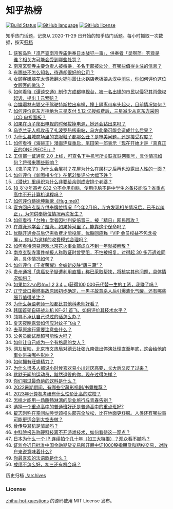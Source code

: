 # 知乎热榜
[![Build Status](https://github.com/ToWeLong/zhihu-hot-questions/workflows/CI/badge.svg)](https://github.com/ToWeLong/zhihu-hot-questions/actions)
[![GitHub language](https://img.shields.io/badge/language-golang-orange.svg)](https://golang.org/)
[![GitHub license](https://img.shields.io/github/license/ToWeLong/zhihu-hot-questions)](https://github.com/ToWeLong/zhihu-hot-questions/blob/main/LICENSE)

知乎热门话题，记录从 2020-11-29 日开始的知乎热门话题。每小时抓取一次数据，按天[归档](./archives)

<!-- BEGIN -->

1. [侠客岛称「须严查南京寺庙供奉日本战犯一事」，供奉者「吴啊萍」究竟是谁？相关方可能会受到哪些处罚？](https://www.zhihu.com/question/544720946)
1. [南京玄奘寺主要负责人被撤换，多名干部被处分，有哪些值得关注的信息？](https://www.zhihu.com/question/544758675)
1. [有哪些不怎么知名，待遇却很好的公司？](https://www.zhihu.com/question/30663527)
1. [女顾客嫌脑花太贵掀翻火锅叫嚣让火锅店老板娘从汉中消失，你如何评价这位女顾客的做法？](https://www.zhihu.com/question/544174797)
1. [如何看待《谭谈交通》制作方成都电视台，被一名出镜的市民以侵犯其肖像权起诉，提出 1 元索赔？](https://www.zhihu.com/question/544734886)
1. [台媒曝林志颖父子驾驶特斯拉出车祸，撞上隔离带车头起火，目前情况如何？](https://www.zhihu.com/question/544722943)
1. [如何评价京东方拒绝为三星支付 5.12 亿授权费后，三星减少从京东方采购 LCD 电视面板？](https://www.zhihu.com/question/544211666)
1. [如果在贞子爬出电视的时候拔掉电源，她还会钻出来吗？](https://www.zhihu.com/question/542074616)
1. [乌克兰无人机攻击了扎波罗热核电站，乌方此举可能会造成什么后果？](https://www.zhihu.com/question/544482476)
1. [为什么县城商场里的衣服鞋子都那么丑？是审美问题，还是接受程度？](https://www.zhihu.com/question/542610205)
1. [如何看待《海贼王》漫画连载重启，尾田荣一郎表示「现在开始才是『真真正正的ONE PIECE』」?](https://www.zhihu.com/question/544228862)
1. [工信部一证通查 2.0 上线，可查名下手机号所关联互联网账号，具体情况如何？将带来哪些影响？](https://www.zhihu.com/question/544507457)
1. [《鬼子来了》为什么会屠村？花屋为什么在屠村之后再也没露出人性的一面？](https://www.zhihu.com/question/50690878)
1. [如何评价《新围棋少年》在第21集评分大幅下跌？](https://www.zhihu.com/question/543916232)
1. [《潜伏》里组织为什么非要给余则成安排个老婆？](https://www.zhihu.com/question/544574579)
1. [18 岁少年高考 632 分不会用电脑，使用电脑不是中学生必备技能吗？省重点高中不开计算机课程吗？](https://www.zhihu.com/question/544070101)
1. [如何评价蔡徐坤新歌《Hug me》?](https://www.zhihu.com/question/544692137)
1. [官方回应玄奘寺供奉牌位情况「今年2月份，寺方发现相关情况后，已予以纠正」，为何供奉牌位情况再次发生？](https://www.zhihu.com/question/544693571)
1. [如何看待「台独」学者因批判安倍晋三，被「精日」网民围攻？](https://www.zhihu.com/question/544588430)
1. [在游泳池学会了蛙泳，如果掉河里了，能靠这个保命吗？](https://www.zhihu.com/question/534393476)
1. [优酷开通会员后仍需收费才能投屏，优酷回应称「VIP 会员权益不包含投屏」，你认为这样的收费模式合理吗？](https://www.zhihu.com/question/544608290)
1. [如何看待网易游戏北京花火事业部成立不到一年就被解散？](https://www.zhihu.com/question/544416051)
1. [南京玄奘寺事件举报人称取证时曾受阻，不怕被报复，对得起 30 多万遇难同胞，具体情况如何？](https://www.zhihu.com/question/544757245)
1. [如何评价《王者荣耀》金蝉新皮肤“唐三藏”？](https://www.zhihu.com/question/544382768)
1. [贵州通报「患癌女子疑遭利用直播」称已采取帮扶，将核实其他问题，具体情况如何？](https://www.zhihu.com/question/544708607)
1. [如果每2∧n秒(n=1,2,3,4,…)获得100,000元代替一生的工资，我赚了吗？](https://www.zhihu.com/question/542168854)
1. [辽宁营口爆燃事故原因初步确定，一男子故意杀人后引爆液化气罐，还有哪些细节值得关注？](https://www.zhihu.com/question/544666129)
1. [为什么英语老师一般都比其他科老师好看？](https://www.zhihu.com/question/543287461)
1. [韩国首架自研战斗机 KF-21 首飞，如何评价其技术水平？](https://www.zhihu.com/question/544191932)
1. [领导不承认自己说过的话怎么办？](https://www.zhihu.com/question/534767818)
1. [夏天夜晚露营如何应对蚊子飞虫？](https://www.zhihu.com/question/531182958)
1. [去草原旅行需要注意些什么？](https://www.zhihu.com/question/24897081)
1. [公务员面试反超可能性大吗？](https://www.zhihu.com/question/268363662)
1. [如何让自己成为一个有格局的女人？](https://www.zhihu.com/question/39114507)
1. [网友反映，北京市文旅局对德云社张九南做出停演处理直至年底，这会给他的事业带来哪些影响？](https://www.zhihu.com/question/544539663)
1. [如何拥有旺盛精力？](https://www.zhihu.com/question/21671881)
1. [为什么很多人都说小时候喜欢易小川讨厌高要，长大后又反了过来？](https://www.zhihu.com/question/543283890)
1. [默默无闻的运动员，黯然退役的你，现在过得怎样？](https://www.zhihu.com/question/539211462)
1. [你们喝过最奇葩的饮料是什么？](https://www.zhihu.com/question/23006945)
1. [2022暑期期间，有哪些宝藏影视剧/书籍推荐？](https://www.zhihu.com/question/544612529)
1. [2023年计算机考研有什么性价比高的院校？](https://www.zhihu.com/question/447025868)
1. [怎样才能用一场酣畅淋漓的毕业旅行与青春告别？](https://www.zhihu.com/question/541661038)
1. [选择一个重点高中的普通班好还是普通高中的重点班好?](https://www.zhihu.com/question/542920022)
1. [翟志刚称在空间站睡觉颈椎头部完全放松，比在地面更舒服。人类还有哪些事可能更适合到太空去做？](https://www.zhihu.com/question/542793992)
1. [骨传导耳机是骗局吗？](https://www.zhihu.com/question/302597461)
1. [中科院报告称硬科技离不开游戏技术，如何看待这一观点？](https://www.zhihu.com/question/544528426)
1. [日本为什么一个 IP 连续拍个几十年（如三大特摄）？观众看不腻吗？](https://www.zhihu.com/question/503284525)
1. [证监会近日批准中国金融期货交易所开展中证1000股指期货和期权交易，对散户来说意味着什么?](https://www.zhihu.com/question/544004452)
1. [你最喜欢的法语歌是什么？](https://www.zhihu.com/question/22103448)
1. [成绩不怎么好，初三还有机会吗？](https://www.zhihu.com/question/544227837)

<!-- END -->

历史归档 [./archives](./archives)


### License
[zhihu-hot-questions](https://github.com/towelong/zhihu-hot-questions) 的源码使用 MIT License 发布。